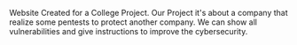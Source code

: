 Website Created for a College Project.
Our Project it's about a company that realize some pentests to protect another company.
We can show all vulnerabilities and give instructions to improve the cybersecurity. 
